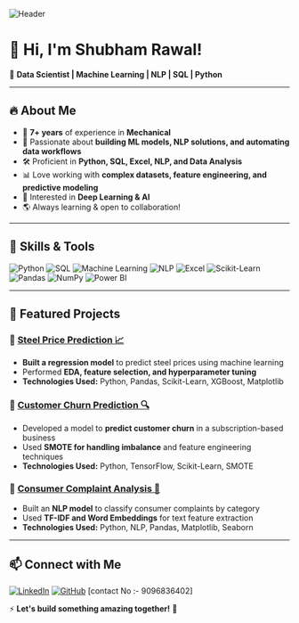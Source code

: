 ![Header](https://source.unsplash.com/1600x400/?technology,data)

# 👋 Hi, I'm Shubham Rawal!

🚀 **Data Scientist | Machine Learning | NLP | SQL | Python**

---

## 🔥 About Me  
- 🎯 **7+ years** of experience in **Mechanical**  
- 🧠 Passionate about **building ML models, NLP solutions, and automating data workflows**  
- 🛠️ Proficient in **Python, SQL, Excel, NLP, and Data Analysis**  
- 📊 Love working with **complex datasets, feature engineering, and predictive modeling**  
- 🤖 Interested in **Deep Learning & AI**  
- 🌎 Always learning & open to collaboration!  

---

## 🚀 Skills & Tools  

![Python](https://img.shields.io/badge/Python-FFD43B?style=for-the-badge&logo=python&logoColor=blue)
![SQL](https://img.shields.io/badge/SQL-4479A1?style=for-the-badge&logo=postgresql&logoColor=white)
![Machine Learning](https://img.shields.io/badge/Machine%20Learning-FF6F00?style=for-the-badge)
![NLP](https://img.shields.io/badge/NLP-00BFFF?style=for-the-badge)
![Excel](https://img.shields.io/badge/Excel-217346?style=for-the-badge&logo=microsoft-excel&logoColor=white)
![Scikit-Learn](https://img.shields.io/badge/Scikit--Learn-F7931E?style=for-the-badge&logo=scikit-learn&logoColor=white)
![Pandas](https://img.shields.io/badge/Pandas-150458?style=for-the-badge&logo=pandas&logoColor=white)
![NumPy](https://img.shields.io/badge/NumPy-013243?style=for-the-badge&logo=numpy&logoColor=white)
![Power BI](https://img.shields.io/badge/Power%20BI-F2C811?style=for-the-badge&logo=power-bi&logoColor=black)

---

## 📌 Featured Projects  

### 🔹 [Steel Price Prediction 📈](https://github.com/yourusername/steel-price-prediction)
- **Built a regression model** to predict steel prices using machine learning
- Performed **EDA, feature selection, and hyperparameter tuning**
- **Technologies Used:** Python, Pandas, Scikit-Learn, XGBoost, Matplotlib

### 🔹 [Customer Churn Prediction 🔍](https://github.com/yourusername/customer-churn)
- Developed a model to **predict customer churn** in a subscription-based business
- Used **SMOTE for handling imbalance** and feature engineering techniques
- **Technologies Used:** Python, TensorFlow, Scikit-Learn, SMOTE

### 🔹 [Consumer Complaint Analysis 📝](https://github.com/yourusername/consumer-complaints)
- Built an **NLP model** to classify consumer complaints by category
- Used **TF-IDF and Word Embeddings** for text feature extraction
- **Technologies Used:** Python, NLP, Pandas, Matplotlib, Seaborn

---


## 📫 Connect with Me  
[![LinkedIn](https://img.shields.io/badge/LinkedIn-blue?style=for-the-badge&logo=linkedin)](https://www.linkedin.com/in/yourprofile)
[![GitHub](https://img.shields.io/badge/GitHub-black?style=for-the-badge&logo=github)](https://github.com/yourusername)
[contact No :- 9096836402]

⚡ **Let's build something amazing together!** 🚀
